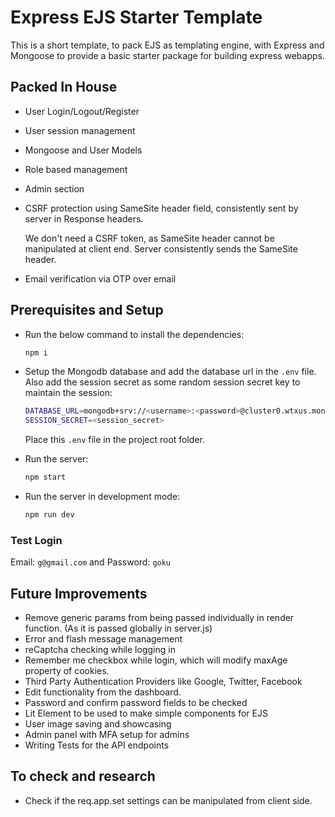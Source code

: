 # Express EJS Starter Template

This is a short template, to pack EJS as templating engine, with Express and Mongoose to provide a basic starter package for building express webapps.

## Packed In House

* User Login/Logout/Register
* User session management
* Mongoose and User Models
* Role based management
* Admin section
* CSRF protection using SameSite header field, consistently sent by server in Response headers.

    We don't need a CSRF token, as SameSite header cannot be manipulated at client end. Server consistently sends the SameSite header.

* Email verification via OTP over email

## Prerequisites and Setup

* Run the below command to install the dependencies:

    ```bash
    npm i
    ```

* Setup the Mongodb database and add the database url in the `.env` file. Also add the session secret as some random session secret key to maintain the session:

    ```bash
    DATABASE_URL=mongodb+srv://<username>:<password>@cluster0.wtxus.mongodb.net/<dbname>?retryWrites=true&w=majority
    SESSION_SECRET=<session_secret>
    ```

    Place this `.env` file in the project root folder.

* Run the server:

    ```bash
    npm start
    ```

* Run the server in development mode:

    ```bash
    npm run dev
    ```

### Test Login

Email: `g@gmail.com` and Password: `goku`

## Future Improvements

* Remove generic params from being passed individually in render function. (As it is passed globally in server.js)
* Error and flash message management
* reCaptcha checking while logging in
* Remember me checkbox while login, which will modify maxAge property of cookies.
* Third Party Authentication Providers like Google, Twitter, Facebook
* Edit functionality from the dashboard. 
* Password and confirm password fields to be checked
* Lit Element to be used to make simple components for EJS
* User image saving and showcasing
* Admin panel with MFA setup for admins
* Writing Tests for the API endpoints

## To check and research

* Check if the req.app.set settings can be manipulated from client side.
